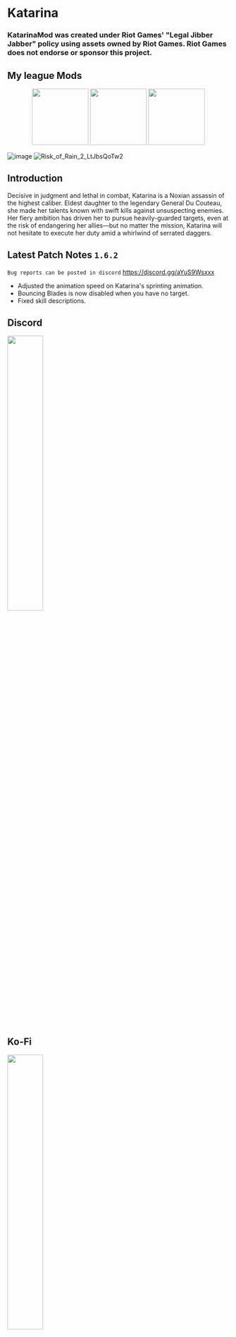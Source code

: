 # Katarina
### KatarinaMod was created under Riot Games' "Legal Jibber Jabber" policy using assets owned by Riot Games.  Riot Games does not endorse or sponsor this project.

<p align="center">
  <h2>My league Mods</h2>
</p>

<p align="center">
  <a href="https://thunderstore.io/package/lemonlust/SettMod/"><img width="128" height="128" src="https://user-images.githubusercontent.com/7343912/167464106-0d8f197a-8f71-4446-8853-57dddc300b5b.png"></a>
  <a href="https://thunderstore.io/package/lemonlust/KatarinaMod/"><img width="128" height="128" src="https://user-images.githubusercontent.com/7343912/167464178-cdc05ba4-1a93-434b-8ef6-3cfb7de6c1f5.png"></a>
  <a href="https://thunderstore.io/package/lemonlust/JinxMod/"><img width="128" height="128" src="https://user-images.githubusercontent.com/7343912/167464222-08ee52e6-bf9e-4117-9bd8-70636d63b03b.png"></a>
</p>

![image](https://user-images.githubusercontent.com/7343912/159424928-0381bcf5-f0c9-40f0-b87e-8eba45c4d245.png)
![Risk_of_Rain_2_LtJbsQoTw2](https://user-images.githubusercontent.com/7343912/159424837-84994a14-53f8-461c-bb22-1fc0ac7bf51d.jpg)

## Introduction
Decisive in judgment and lethal in combat, Katarina is a Noxian assassin of the highest caliber. Eldest daughter to the legendary General Du Couteau, she made her talents known with swift kills against unsuspecting enemies. Her fiery ambition has driven her to pursue heavily-guarded targets, even at the risk of endangering her allies—but no matter the mission, Katarina will not hesitate to execute her duty amid a whirlwind of serrated daggers.

## Latest Patch Notes `1.6.2`
`Bug reports can be posted in discord` https://discord.gg/aYuS9Wsxxx  

* Adjusted the animation speed on Katarina's sprinting animation.
* Bouncing Blades is now disabled when you have no target.
* Fixed skill descriptions.

## Discord
<a href="https://discord.gg/aYuS9Wsxxx" target="_blank">
  <img width="40%" border="0" align="center"  src="https://user-images.githubusercontent.com/7343912/134153480-837a1d90-18de-46cc-a58f-64920c58b7f9.png"/>
</a>

## Ko-Fi
<a href="https://ko-fi.com/lemonlust" target="_blank">
  <img width="40%" border="0" align="center"  src="https://uploads-ssl.webflow.com/5c14e387dab576fe667689cf/5cbed8a4cf61eceb26012821_SupportMe_red.png"/>
</a>

## Ko-Fi Supporters
* Necro
* Smallegreen
* Kayto Shields
* Sidedflame
* Mitchell Brown

## Katarina Base Attributes
* Health: 101 +33
* Health Regen: 1.5/s + 0.2
* Damage: 12 + 2.4
* Speed: 7 m/s
* Armor: 20
* Jumps: 2

## Skills
![image](https://user-images.githubusercontent.com/7343912/193350686-79477855-f026-41e2-a4d6-56d4472cccbe.png)

## Credits
* Nines
* Dragonyck 
* All the homies at the Risk of Rain 2 Modding Discord
* All the Kofi Supporters
* League of Legends

## Future Plans
* Better Networking for multiplayer play.
* Alternate skills for different play styles.

---

## Old Patch Notes
`1.6.1`

After much discussion in the discord we have concluded that Katarina's damage was a little bit too high after the recent buffs. Targeted Shunpo also recently received a change to apply damage to the target further increasing her damage output. Considering the mechanical difficulty with Katarina we still thought her damage output was still too much. To keep her in line with other survivors we have adjusted the following values.

Please delete any old Katarina configuration file to update to the latest changes.

* Voracity damage decreased to 450% (down from 600%)
* Bouncing Blades damage decreased to 320% (down from 400%)
* Death Lotus Proc decreased to 0.25 (down from 0.5)
* Death Lotus CD decreased to 12 seconds (down from 16 seconds)

Skill descriptions will now reflect any changes made to the configuration file.

`1.6.0`
* Targetted Shunpo will now deal 210% damage on the target.

`1.5.1`
* Bouncing Blades now has fixed duration and is no longer affected by attack speed.
   * This fixes an issue where Bouncing Blades wouldn't produce a dagger at high attack speeds.

`1.5.0`
* Voracity damage increased to 600% (up from 400%)
* Bouncing Blades damage increased to 400% (up from 200%)
* Death Lotus damage increased to 200% per dagger (up from 100%)
* Death Lotus Proc coefficient increased to 0.5 (up from 0.25)

`1.4.5`
* Added Dynamic Bones on Katarina's hair.

`1.4.4`
* Voicelines can now be disabled in configuration because people complained

`1.4.3`
* Added High Noon Katarina Skin

`1.4.2`
* Updated to use Latest R2API
* Updated to use Latest BepinExPack
* Fixed an issue where Bouncing Blade Dagger was spawning before it hit enemies.
* Bouncing Blade Dagger Travel Speed reduced by 33%
* Bouncing Blade Bounce Range increased to 20m up from 15m
* Added configuration options to adjust Bouncing Blades Travel Speed and Bounce Range

`1.4.1`
* Added ability cooldowns to configuration
* Added Death Lotus radius to configuration
* M2 and Targetted Shunpo distance increased to 40 meters (up from 30 meters)
* Untargetted Shunpo distance increased
* Death Lotus radius increased from 20 meters to 30 meters
* Voracity radius increased to 15 meters (up from 10 meters)

`1.4.0`
* BetterUI support

`1.3.2`
* Updated to use the latest R2API

`1.3.1`
* Voracity Damage increased to 400% up from 300%
* Death Lotus Proc Coefficient reduced to 0.25 down from 0.5
* Added configuration 
* Fixed an issue with Voracity while player had Death Mark

`1.3.0`
* Added Mercenary Katarina Skin
* Added Red Card Katarina Skin
* Added Bilgewater Katarina Skin
* Added Kitty Cat Katarina Skin
* Added High Command Katarina Skin
* Added Sand Storm Katarina Skin
* Added Slay Belle Katarina Skin
* Added Warring Kingdoms Katarina Skin
* Added Project: Katarina Skin
* Added Battle Academia Katarina Skin
* Added Blood Moon Katarina Skin

`1.2.0`
* Fixed an issue where Voracity would cast multiple times when picking up daggers
* Fixed an issue where Daggers colliding with enemies would make them float in the air
* Fixed an issue where Bouncing Blades would go on cooldown when there were no valid targets in multiplayer
* Fixed an issue where Bouncing Blades sounds and animations weren't playing in multiplayer
* Dagger Physics adjusted
* Bouncing Blades now place dagger after first enemy hit
* Bouncing Blades visual effect speed increased

`1.1.2`
* Katarina sound attenuation lowered to 100 meters down from 200 meters
* Shunpo will blink towards Katarina's target only if the basic attack button is held
* Shunpo now refunds 75% of it's total cooldown instead of half of its remaining cooldown

`1.1.1`
* Shunpo will now reset half of its remaining duration when picking up daggers

`1.1.0`
* Katarina base damage reduced to 12 down from 15
* Katarina base damage per level reduced to 2.4 down from 3
* Shunpo now only throws 1 dagger at the start of the ability
* Shunpo's cooldown no longer resets after retrieving daggers
* Shunpo's cooldown reduced to 6 seconds down from 8
* Bouncing Blades duration reduced from 1 second down to 0.5 seconds
* Bouncing Blades cooldown reduced to 4 seconds down from 6
* Bouncing Blades invalid target lockout now matches the duration of the ability.
    * Bouncing Blades will go on cooldown on invalid target but will quickly refresh to match lockout duration.
    * Bonus attack speed reduce the duration and lock out of Bouncing Blades
* Death Lotus cooldown reduced to 16 from 20
* Death Lotus damage per blade reduced to 100% down from 150%
* Voracity kill rewards now only reduce current cooldowns by 1 second down from 2
* Voracity dagger retrieval now only does 300% damage down from 400%

`1.0.1`
* Shunpo can target enemies. If shunpo has no target it will blink a fixed distance in front of katarina.
* Death Lotus damage per dagger is now 150% down from 200% 
* Voracity damage is now 400% down from 600%

`1.0.0`
* Initial Release

